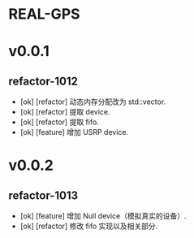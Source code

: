 # REAL-GPS

# v0.0.1

## refactor-1012

* [ok] [refactor] 动态内存分配改为 std::vector.
* [ok] [refactor] 提取 device.
* [ok] [refactor] 提取 fifo.
* [ok] [feature] 增加 USRP device.

# v0.0.2  

## refactor-1013

* [ok] [feature] 增加 Null device（模拟真实的设备）.
* [ok] [refactor] 修改 fifo 实现以及相关部分.

